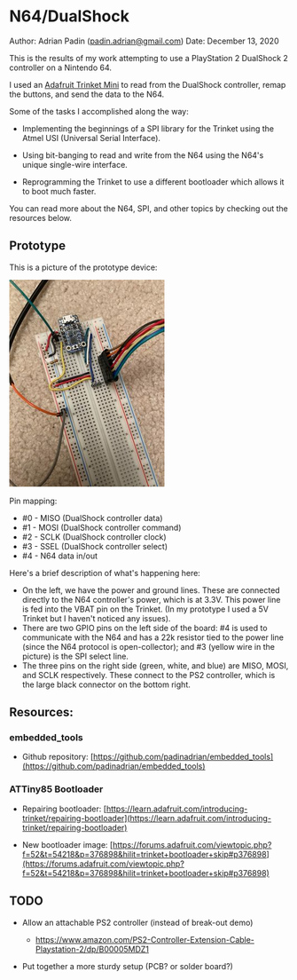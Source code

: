 # N64/DualShock

Author: Adrian Padin (padin.adrian@gmail.com)
Date: December 13, 2020

This is the results of my work attempting to use a PlayStation 2 DualShock 2 controller on a Nintendo 64.

I used an [Adafruit Trinket Mini](https://learn.adafruit.com/introducing-trinket) to read from the DualShock controller, remap the buttons, and send the data to the N64.

Some of the tasks I accomplished along the way:

* Implementing the beginnings of a SPI library for the Trinket using the Atmel USI (Universal Serial Interface).

* Using bit-banging to read and write from the N64 using the N64's unique single-wire interface.

* Reprogramming the Trinket to use a different bootloader which allows it to boot much faster.

You can read more about the N64, SPI, and other topics by checking out the resources below.

## Prototype

This is a picture of the prototype device:

![](pics/prototype.jpg "Prototype")


Pin mapping:
* #0 - MISO (DualShock controller data)
* #1 - MOSI (DualShock controller command)
* #2 - SCLK (DualShock controller clock)
* #3 - SSEL (DualShock controller select)
* #4 - N64 data in/out

Here's a brief description of what's happening here:
* On the left, we have the power and ground lines. These are connected directly to the N64 controller's power, which is at 3.3V. This power line is fed into the VBAT pin on the Trinket. (In my prototype I used a 5V Trinket but I haven't noticed any issues).
* There are two GPIO pins on the left side of the board: #4 is used to communicate with the N64 and has a 22k resistor tied to the power line (since the N64 protocol is open-collector); and #3 (yellow wire in the picture) is the SPI select line.
* The three pins on the right side (green, white, and blue) are MISO, MOSI, and SCLK respectively. These connect to the PS2 controller, which is the large black connector on the bottom right.


## Resources:

### embedded_tools

* Github repository:
    [https://github.com/padinadrian/embedded_tools](https://github.com/padinadrian/embedded_tools)

### ATTiny85 Bootloader

* Repairing bootloader:
   [https://learn.adafruit.com/introducing-trinket/repairing-bootloader](https://learn.adafruit.com/introducing-trinket/repairing-bootloader)

* New bootloader image:
    [https://forums.adafruit.com/viewtopic.php?f=52&t=54218&p=376898&hilit=trinket+bootloader+skip#p376898](https://forums.adafruit.com/viewtopic.php?f=52&t=54218&p=376898&hilit=trinket+bootloader+skip#p376898)


## TODO

* Allow an attachable PS2 controller (instead of break-out demo)
  * https://www.amazon.com/PS2-Controller-Extension-Cable-Playstation-2/dp/B00005MDZ1

* Put together a more sturdy setup (PCB? or solder board?)
